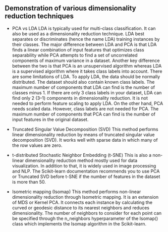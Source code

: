 ## **Demonstration of various dimensionality reduction techniques**

* PCA vs LDA LDA is typically used for multi-class classification. It can also be used as a dimensionality reduction technique. LDA best separates or discriminates (hence the name LDA) training instances by their classes. The major difference between LDA and PCA is that LDA finds a linear combination of input features that optimizes class separability while PCA attempts to find a set of uncorrelated components of maximum variance in a dataset. Another key difference between the two is that PCA is an unsupervised algorithm whereas LDA is a supervised algorithm where it takes class labels into account. There are some limitations of LDA. To apply LDA, the data should be normally distributed. The dataset should also contain known class labels. The maximum number of components that LDA can find is the number of classes minus 1. If there are only 3 class labels in your dataset, LDA can find only 2 (3–1) components in dimensionality reduction. It is not needed to perform feature scaling to apply LDA. On the other hand, PCA needs scaled data. However, class labels are not needed for PCA. The maximum number of components that PCA can find is the number of input features in the original dataset.

* Truncated Singular Value Decomposition (SVD) This method performs linear dimensionality reduction by means of truncated singular value decomposition (SVD). It works well with sparse data in which many of the row values are zero.

* t-distributed Stochastic Neighbor Embedding (t-SNE) This is also a non-linear dimensionality reduction method mostly used for data visualization. In addition to that, it is widely used in image processing and NLP. The Scikit-learn documentation recommends you to use PCA or Truncated SVD before t-SNE if the number of features in the dataset is more than 50.

* Isometric mapping (Isomap) This method performs non-linear dimensionality reduction through Isometric mapping. It is an extension of MDS or Kernel PCA. It connects each instance by calculating the curved or geodesic distance to its nearest neighbors and reduces dimensionality. The number of neighbors to consider for each point can be specified through the n_neighbors hyperparameter of the Isomap() class which implements the Isomap algorithm in the Scikit-learn.

